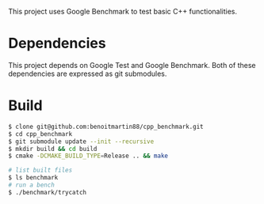 
This project uses Google Benchmark to test basic C++ functionalities.



# Dependencies
This project depends on Google Test and Google Benchmark.
Both of these dependencies are expressed as git submodules.


# Build
``` bash
$ clone git@github.com:benoitmartin88/cpp_benchmark.git
$ cd cpp_benchmark
$ git submodule update --init --recursive
$ mkdir build && cd build
$ cmake -DCMAKE_BUILD_TYPE=Release .. && make

# list built files
$ ls benchmark
# run a bench
$ ./benchmark/trycatch
```
